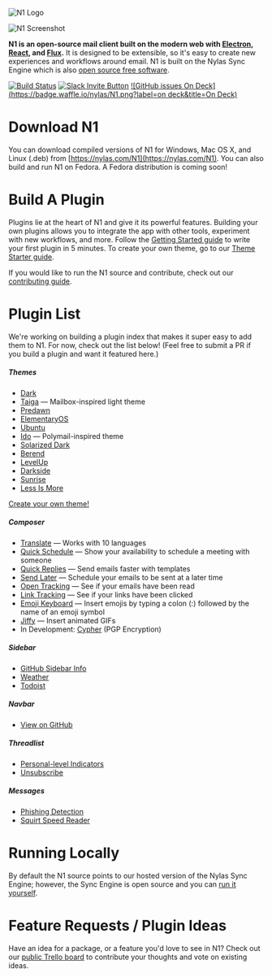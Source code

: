 ![N1 Logo](https://edgehill.s3.amazonaws.com/static/N1.png)

![N1 Screenshot](http://nylas.com/N1/images/1-1-initial-outlook-base.png?feb2016)

**N1 is an open-source mail client built on the modern web with [Electron](https://github.com/atom/electron), [React](https://facebook.github.io/react/), and [Flux](https://facebook.github.io/flux/).** It is designed to be extensible, so it's easy to create new experiences and workflows around email. N1 is built on the Nylas Sync Engine which is also [open source free software](https://github.com/nylas/sync-engine).

[![Build Status](https://travis-ci.org/nylas/N1.svg?branch=master)](https://travis-ci.org/nylas/N1)
[![Slack Invite Button](http://slack-invite.nylas.com/badge.svg)](http://slack-invite.nylas.com)
[![GitHub issues On Deck](https://badge.waffle.io/nylas/N1.png?label=on deck&title=On Deck)](https://waffle.io/nylas/N1)

# Download N1

You can download compiled versions of N1 for Windows, Mac OS X, and Linux (.deb) from [https://nylas.com/N1](https://nylas.com/N1). You can also build and run N1 on Fedora. A Fedora distribution is coming soon!

# Build A Plugin

Plugins lie at the heart of N1 and give it its powerful features. Building your own plugins allows you to integrate the app with other tools, experiment with new workflows, and more. Follow the [Getting Started guide](http://nylas.com/N1/getting-started/) to write your first plugin in 5 minutes. To create your own theme, go to our [Theme Starter guide](http://github.com/nylas/N1-theme-starter).

If you would like to run the N1 source and contribute, check out our [contributing
guide](https://github.com/nylas/N1/blob/master/CONTRIBUTING.md).

# Plugin List
We're working on building a plugin index that makes it super easy to add them to N1. For now, check out the list below! (Feel free to submit a PR if you build a plugin and want it featured here.)

##### Themes
- [Dark](https://github.com/nylas/N1/tree/master/internal_packages/ui-dark)
- [Taiga](http://noahbuscher.github.io/N1-Taiga/) — Mailbox-inspired light theme
- [Predawn](https://github.com/adambmedia/N1-Predawn)
- [ElementaryOS](https://github.com/edipox/elementary-nylas)
- [Ubuntu](https://github.com/ahmedlhanafy/Ubuntu-Ui-Theme-for-Nylas-N1)
- [Ido](https://github.com/edipox/n1-ido) — Polymail-inspired theme
- [Solarized Dark](https://github.com/NSHenry/N1-Solarized-Dark)
- [Berend](https://github.com/Frique/N1-Berend)
- [LevelUp](https://github.com/stolinski/level-up-nylas-n1-theme)
- [Darkside](http://jamiewilson.io/darkside/)
- [Sunrise](https://github.com/jackiehluo/n1-sunrise)
- [Less Is More](https://github.com/P0WW0W/less-is-more/)

[Create your own theme!](http://github.com/nylas/N1-theme-starter)

##### Composer
- [Translate](https://github.com/nylas/N1/tree/master/internal_packages/composer-translate) — Works with 10 languages
- [Quick Schedule](https://github.com/nylas/N1/tree/master/internal_packages/quick-schedule) — Show your availability to schedule a meeting with someone
- [Quick Replies](https://github.com/nylas/N1/tree/master/internal_packages/composer-templates) — Send emails faster with templates
- [Send Later](https://github.com/nylas/N1/tree/master/internal_packages/send-later) — Schedule your emails to be sent at a later time
- [Open Tracking](https://github.com/nylas/N1/tree/master/internal_packages/open-tracking) — See if your emails have been read
- [Link Tracking](https://github.com/nylas/N1/tree/master/internal_packages/link-tracking) — See if your links have been clicked
- [Emoji Keyboard](https://github.com/nylas/N1/tree/master/internal_packages/composer-emojis) — Insert emojis by typing a colon (:) followed by the name of an emoji symbol
- [Jiffy](http://noahbuscher.github.io/N1-Jiffy/) — Insert animated GIFs
- In Development: [Cypher](https://github.com/mbilker/cypher) (PGP Encryption)

##### Sidebar
- [GitHub Sidebar Info](https://github.com/nylas/N1/tree/master/internal_packages/github-contact-card)
- [Weather](https://github.com/jackiehluo/n1-weather)
- [Todoist](https://github.com/anopensourceguy/TodoistN1)

##### Navbar
- [View on GitHub](https://github.com/nylas/N1/tree/master/internal_packages/message-view-on-github)

##### Threadlist
- [Personal-level Indicators](https://github.com/nylas/N1/tree/master/internal_packages/personal-level-indicators)
- [Unsubscribe](https://github.com/colinking/n1-unsubscribe)

##### Messages
- [Phishing Detection](https://github.com/nylas/N1/tree/master/internal_packages/phishing-detection)
- [Squirt Speed Reader](https://github.com/HarleyKwyn/squirt-reader-N1-plugin/)

# Running Locally
By default the N1 source points to our hosted version of the Nylas Sync Engine; however, the Sync Engine is open source and you can [run it yourself](https://github.com/nylas/N1/blob/master/CONTRIBUTING.md#running-against-open-source-sync-engine).

# Feature Requests / Plugin Ideas

Have an idea for a package, or a feature you'd love to see in N1? Check out our
[public Trello board](https://trello.com/b/hxsqB6vx/n1-open-source-roadmap)
to contribute your thoughts and vote on existing ideas.
